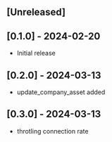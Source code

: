 ## [Unreleased]

## [0.1.0] - 2024-02-20
- Initial release

## [0.2.0] - 2024-03-13
- update_company_asset added

## [0.3.0] - 2024-03-13
- throtling connection rate


